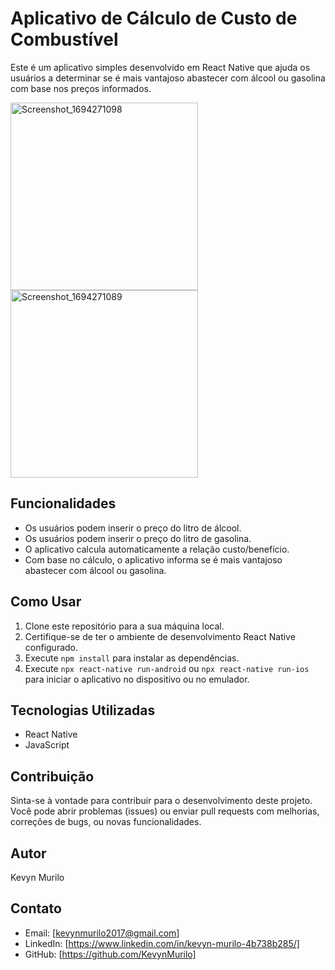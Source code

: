 # Aplicativo de Cálculo de Custo de Combustível

Este é um aplicativo simples desenvolvido em React Native que ajuda os usuários a determinar se é mais vantajoso abastecer com álcool ou gasolina com base nos preços informados.

<img src="https://github.com/KevynMurilo/AlcoolOuGasolina/assets/132490286/2eef41d5-4ea6-46f6-b9f5-b7435c3f8974" alt="Screenshot_1694271098" width="300"/>
<img src="https://github.com/KevynMurilo/AlcoolOuGasolina/assets/132490286/bb35958e-ab78-4a91-a68f-fac6a8ca040c" alt="Screenshot_1694271089" width="300"/>

## Funcionalidades

- Os usuários podem inserir o preço do litro de álcool.
- Os usuários podem inserir o preço do litro de gasolina.
- O aplicativo calcula automaticamente a relação custo/benefício.
- Com base no cálculo, o aplicativo informa se é mais vantajoso abastecer com álcool ou gasolina.

## Como Usar

1. Clone este repositório para a sua máquina local.
2. Certifique-se de ter o ambiente de desenvolvimento React Native configurado.
3. Execute `npm install` para instalar as dependências.
4. Execute `npx react-native run-android` ou `npx react-native run-ios` para iniciar o aplicativo no dispositivo ou no emulador.

## Tecnologias Utilizadas

- React Native
- JavaScript

## Contribuição

Sinta-se à vontade para contribuir para o desenvolvimento deste projeto. Você pode abrir problemas (issues) ou enviar pull requests com melhorias, correções de bugs, ou novas funcionalidades.

## Autor

Kevyn Murilo

## Contato

- Email: [kevynmurilo2017@gmail.com]
- LinkedIn: [https://www.linkedin.com/in/kevyn-murilo-4b738b285/]
- GitHub: [https://github.com/KevynMurilo]
